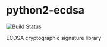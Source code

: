 # python2-ecdsa

[![Build Status](https://travis-ci.org/UnitedRPMs/python2-ecdsa.svg?branch=master)](https://travis-ci.org/UnitedRPMs/python2-ecdsa)

ECDSA cryptographic signature library
